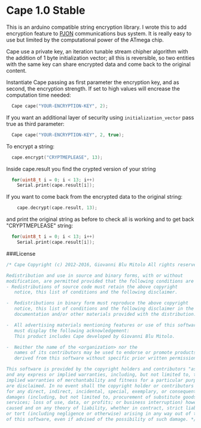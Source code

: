 Cape 1.0 Stable
====
This is an arduino compatible string encryption library. I wrote this to add encryption feature to [PJON](https://github.com/gioblu/PJON) communications bus system. It is really easy to use but limited by the computational power of the ATmega chip.

Cape use a private key, an iteration tunable stream chipher algorithm with the addition of 1 byte initialization vector; all this is reversible, so two entities with the same key can share encrypted data and come back to the original content.

Instantiate Cape passing as first parameter the encryption key, and as second, the encryption strength. If set to high values will encrease the computation time needed:
```cpp  
  Cape cape("YOUR-ENCRYPTION-KEY", 2); 
```
If you want an additional layer of security using `initialization_vector` pass true as third parameter:
```cpp  
  Cape cape("YOUR-ENCRYPTION-KEY", 2, true); 
```
To encrypt a string:
```cpp  
  cape.encrypt("CRYPTMEPLEASE", 13); 
```
Inside cape.result you find the crypted version of your string
```cpp  
  for(uint8_t i = 0; i < 13; i++)
    Serial.print(cape.result[i]);
```
If you want to come back from the encrypted data to the original string:
```cpp  
    cape.decrypt(cape.result, 13);
```
and print the original string as before to check all is working and to get back "CRYPTMEPLEASE" string:
```cpp  
  for(uint8_t i = 0; i < 13; i++)
    Serial.print(cape.result[i]);
```

###License

```cpp  
/* Cape Copyright (c) 2012-2016, Giovanni Blu Mitolo All rights reserved.

Redistribution and use in source and binary forms, with or without
modification, are permitted provided that the following conditions are met:
- Redistributions of source code must retain the above copyright
   notice, this list of conditions and the following disclaimer.

-  Redistributions in binary form must reproduce the above copyright
   notice, this list of conditions and the following disclaimer in the
   documentation and/or other materials provided with the distribution.

-  All advertising materials mentioning features or use of this software
   must display the following acknowledgement:
   This product includes Cape developed by Giovanni Blu Mitolo.

-  Neither the name of the <organization> nor the
   names of its contributors may be used to endorse or promote products
   derived from this software without specific prior written permission.

This software is provided by the copyright holders and contributors "as is" 
and any express or implied warranties, including, but not limited to, the 
implied warranties of merchantability and fitness for a particular purpose
are disclaimed. In no event shall the copyright holder or contributors be liable 
for any direct, indirect, incidental, special, exemplary, or consequential
damages (including, but not limited to, procurement of substitute goods or 
services; loss of use, data, or profits; or business interruption) however 
caused and on any theory of liability, whether in contract, strict liability, 
or tort (including negligence or otherwise) arising in any way out of the use 
of this software, even if advised of the possibility of such damage. */
```

